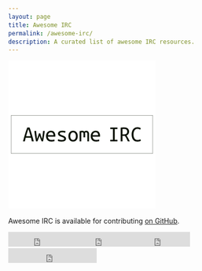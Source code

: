```yaml
---
layout: page
title: Awesome IRC
permalink: /awesome-irc/
description: A curated list of awesome IRC resources.
---
```


<style>
.content header {
    background-image: url({{ site.baseurl }}/assets/img/drone-by-clem-onojeghuo.jpg);
    background-size: cover;
    background-position: center;
    background-repeat:no-repeat;
}
</style>

<img src='/assets/img/awesome-irc-logo.png' alt='Awesome IRC Logo' id='awesome-logo'>

Awesome IRC is available for contributing [on GitHub](https://github.com/davisonio/awesome-irc).

<iframe class='iframe-badge' src="https://ghbtns.com/github-btn.html?user=davisonio&repo=awesome-irc&type=watch&count=true&size=large&v=2" frameborder="0" scrolling="0" width="130" height="30"></iframe><iframe class='iframe-badge' src="https://ghbtns.com/github-btn.html?user=davisonio&repo=awesome-irc&type=star&count=true&size=large" frameborder="0" scrolling="0" width="120" height="30"></iframe><iframe class='iframe-badge' src="https://ghbtns.com/github-btn.html?user=davisonio&repo=awesome-irc&type=fork&count=true&size=large" frameborder="0" scrolling="0" width="120" height="30"></iframe><iframe class='iframe-badge' src="https://ghbtns.com/github-btn.html?user=davisonio&type=follow&count=true&size=large" frameborder="0" scrolling="0" width="180" height="30"></iframe>
